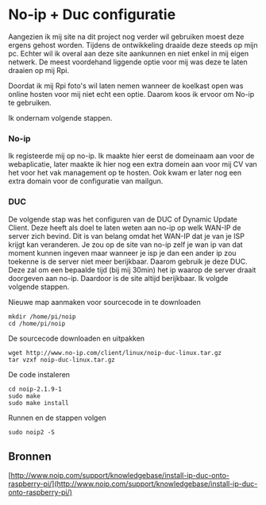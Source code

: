 # No-ip + Duc configuratie #

Aangezien ik mij site na dit project nog verder wil gebruiken moest deze ergens gehost worden. Tijdens de ontwikkeling draaide deze steeds op mijn pc. Echter wil ik overal aan deze site aankunnen en niet enkel in mij eigen netwerk. De meest voordehand liggende optie voor mij was deze te laten draaien op mij Rpi.

Doordat ik mij Rpi foto's wil laten nemen wanneer de koelkast open was online hosten voor mij niet echt een optie. Daarom koos ik ervoor om No-ip te gebruiken.

Ik ondernam volgende stappen.

### No-ip

Ik registeerde mij op no-ip. Ik maakte hier eerst de domeinaam aan voor de webaplicatie, later maakte ik hier nog een extra domein aan voor mij CV van het voor het vak management op te hosten. Ook kwam er later nog een extra domain voor de configuratie van mailgun.

### DUC

De volgende stap was het configuren van de DUC of Dynamic Update Client. Deze heeft als doel te laten weten aan no-ip op welk WAN-IP de server zich bevind. Dit is van belang omdat het WAN-IP dat je van je ISP krijgt kan veranderen. Je zou op de site van no-ip zelf je wan ip van dat moment kunnen ingeven maar wanneer je isp je dan een ander ip zou toekenne is de server niet meer berijkbaar. Daarom gebruik je deze DUC. Deze zal om een bepaalde tijd (bij mij 30min) het ip waarop de server draait doorgeven aan no-ip. Daardoor is de site altijd berijkbaar. Ik volgde volgende stappen.

Nieuwe map aanmaken voor sourcecode in te downloaden

	mkdir /home/pi/noip
	cd /home/pi/noip

De sourcecode downloaden en uitpakken

	wget http://www.no-ip.com/client/linux/noip-duc-linux.tar.gz
	tar vzxf noip-duc-linux.tar.gz

De code instaleren

	cd noip-2.1.9-1
	sudo make
	sudo make install

Runnen en de stappen volgen

	sudo noip2 ­-S
	

	
	


## Bronnen ##

[http://www.noip.com/support/knowledgebase/install-ip-duc-onto-raspberry-pi/](http://www.noip.com/support/knowledgebase/install-ip-duc-onto-raspberry-pi/)